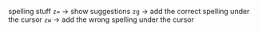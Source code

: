 
spelling stuff
`z=` -> show suggestions
`zg` -> add the correct spelling under the cursor
`zw` -> add the wrong spelling under the cursor
